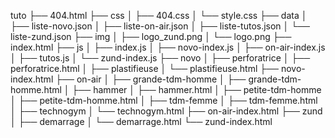 tuto
├── 404.html
├── css
│   ├── 404.css
│   └── style.css
├── data
│   ├── liste-novo.json
│   ├── liste-on-air.json
│   ├── liste-tutos.json
│   └── liste-zund.json
├── img
│   ├── logo_zund.png
│   └── logo.png
├── index.html
├── js
│   ├── index.js
│   ├── novo-index.js
│   ├── on-air-index.js
│   ├── tutos.js
│   └── zund-index.js
├── novo
│   ├── perforatrice
│   ├── perforatrice.html
│   ├── plastifieuse
│   └── plastifieuse.html
├── novo-index.html
├── on-air
│   ├── grande-tdm-homme
│   ├── grande-tdm-homme.html
│   ├── hammer
│   ├── hammer.html
│   ├── petite-tdm-homme
│   ├── petite-tdm-homme.html
│   ├── tdm-femme
│   ├── tdm-femme.html
│   ├── technogym
│   └── technogym.html
├── on-air-index.html
├── zund
│   ├── demarrage
│   └── demarrage.html
└── zund-index.html